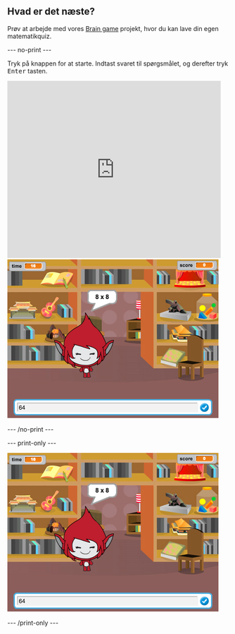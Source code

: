 ## Hvad er det næste?

Prøv at arbejde med vores [Brain game](https://projects.raspberrypi.org/en/projects/brain-game?utm_source=pathway&utm_medium=whatnext&utm_campaign=projects) projekt, hvor du kan lave din egen matematikquiz.

--- no-print ---

Tryk på knappen for at starte. Indtast svaret til spørgsmålet, og derefter tryk <kbd>Enter</kbd> tasten.

<div class="scratch-preview">
  <iframe allowtransparency="true" width="485" height="402" src="https://scratch.mit.edu/projects/embed/250234955/?autostart=false" frameborder="0" scrolling="no"></iframe>
  <img src="images/brain-final.png">
</div>

--- /no-print ---

--- print-only ---

![Brain Game](images/brain-final.png)

--- /print-only ---
